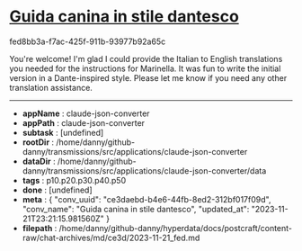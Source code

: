 # [Guida canina in stile dantesco](https://claude.ai/chat/ce3daebd-b4e6-44fb-8ed2-312bf017f09d)

fed8bb3a-f7ac-425f-911b-93977b92a65c

You're welcome! I'm glad I could provide the Italian to English translations you needed for the instructions for Marinella. It was fun to write the initial version in a Dante-inspired style. Please let me know if you need any other translation assistance.

---

* **appName** : claude-json-converter
* **appPath** : claude-json-converter
* **subtask** : [undefined]
* **rootDir** : /home/danny/github-danny/transmissions/src/applications/claude-json-converter
* **dataDir** : /home/danny/github-danny/transmissions/src/applications/claude-json-converter/data
* **tags** : p10.p20.p30.p40.p50
* **done** : [undefined]
* **meta** : {
  "conv_uuid": "ce3daebd-b4e6-44fb-8ed2-312bf017f09d",
  "conv_name": "Guida canina in stile dantesco",
  "updated_at": "2023-11-21T23:21:15.981560Z"
}
* **filepath** : /home/danny/github-danny/hyperdata/docs/postcraft/content-raw/chat-archives/md/ce3d/2023-11-21_fed.md